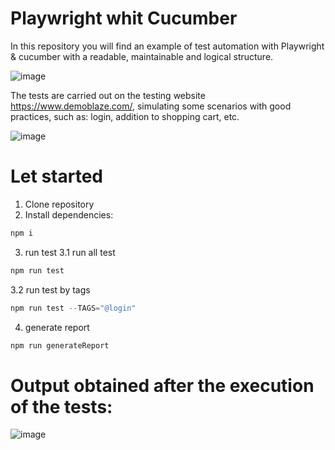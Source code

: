 # Playwright whit Cucumber
In this repository you will find an example of test automation with Playwright &amp; cucumber with a readable, maintainable and logical structure.


![image](https://github.com/user-attachments/assets/4307ba2e-edf9-4e48-8a03-7458cc6769a0)


The tests are carried out on the testing website https://www.demoblaze.com/, simulating some scenarios with good practices, such as:
login, addition to shopping cart, etc.

![image](https://github.com/user-attachments/assets/f7cc96f0-987b-4b94-87b5-ab3fe1c00476)

# Let started
1. Clone repository
2. Install dependencies:
```javascript
npm i
```
3. run test
3.1 run all test
```javascript
npm run test
```
3.2 run test by tags
```javascript
npm run test --TAGS="@login"
```
4. generate report
```javascript
npm run generateReport
```
# Output obtained after the execution of the tests:
![image](https://github.com/user-attachments/assets/76d3f48f-2d70-43c1-9f9a-ea1cf22757c6)
